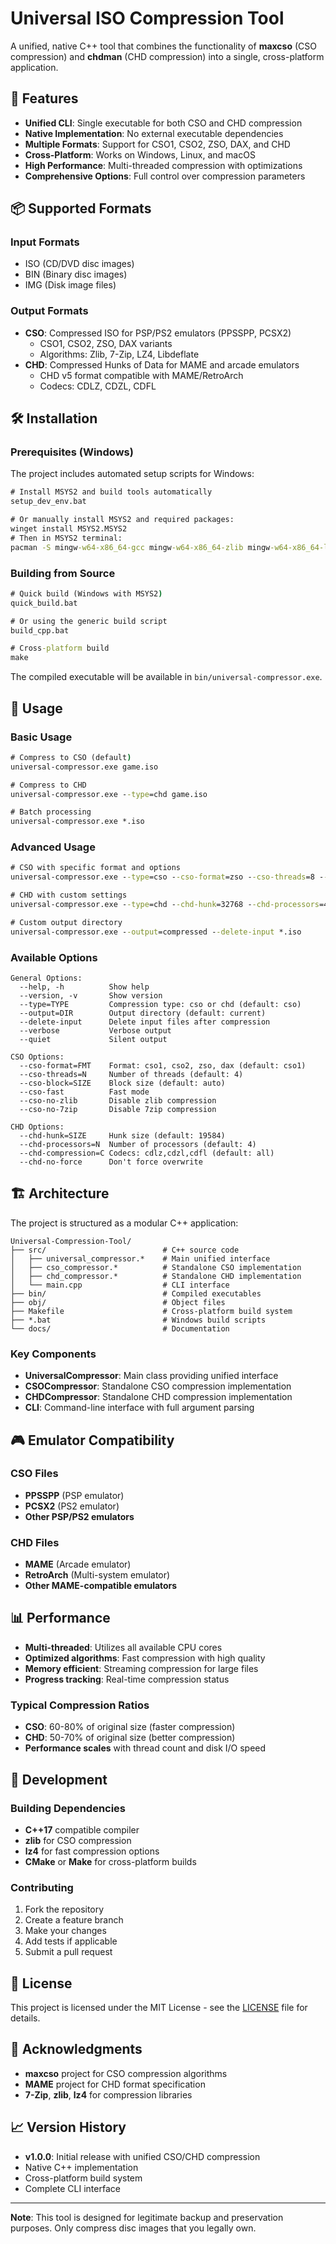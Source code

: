 # Universal ISO Compression Tool

A unified, native C++ tool that combines the functionality of **maxcso** (CSO compression) and **chdman** (CHD compression) into a single, cross-platform application.

## 🚀 Features

- **Unified CLI**: Single executable for both CSO and CHD compression
- **Native Implementation**: No external executable dependencies
- **Multiple Formats**: Support for CSO1, CSO2, ZSO, DAX, and CHD
- **Cross-Platform**: Works on Windows, Linux, and macOS
- **High Performance**: Multi-threaded compression with optimizations
- **Comprehensive Options**: Full control over compression parameters

## 📦 Supported Formats

### Input Formats
- ISO (CD/DVD disc images)
- BIN (Binary disc images)
- IMG (Disk image files)

### Output Formats
- **CSO**: Compressed ISO for PSP/PS2 emulators (PPSSPP, PCSX2)
  - CSO1, CSO2, ZSO, DAX variants
  - Algorithms: Zlib, 7-Zip, LZ4, Libdeflate
- **CHD**: Compressed Hunks of Data for MAME and arcade emulators
  - CHD v5 format compatible with MAME/RetroArch
  - Codecs: CDLZ, CDZL, CDFL

## 🛠️ Installation

### Prerequisites (Windows)
The project includes automated setup scripts for Windows:

```cmd
# Install MSYS2 and build tools automatically
setup_dev_env.bat

# Or manually install MSYS2 and required packages:
winget install MSYS2.MSYS2
# Then in MSYS2 terminal:
pacman -S mingw-w64-x86_64-gcc mingw-w64-x86_64-zlib mingw-w64-x86_64-lz4 mingw-w64-x86_64-make
```

### Building from Source

```cmd
# Quick build (Windows with MSYS2)
quick_build.bat

# Or using the generic build script
build_cpp.bat

# Cross-platform build
make
```

The compiled executable will be available in `bin/universal-compressor.exe`.

## 🎯 Usage

### Basic Usage

```cmd
# Compress to CSO (default)
universal-compressor.exe game.iso

# Compress to CHD
universal-compressor.exe --type=chd game.iso

# Batch processing
universal-compressor.exe *.iso
```

### Advanced Usage

```cmd
# CSO with specific format and options
universal-compressor.exe --type=cso --cso-format=zso --cso-threads=8 --cso-fast game.iso

# CHD with custom settings
universal-compressor.exe --type=chd --chd-hunk=32768 --chd-processors=4 game.iso

# Custom output directory
universal-compressor.exe --output=compressed --delete-input *.iso
```

### Available Options

```
General Options:
  --help, -h          Show help
  --version, -v       Show version
  --type=TYPE         Compression type: cso or chd (default: cso)
  --output=DIR        Output directory (default: current)
  --delete-input      Delete input files after compression
  --verbose           Verbose output
  --quiet             Silent output

CSO Options:
  --cso-format=FMT    Format: cso1, cso2, zso, dax (default: cso1)
  --cso-threads=N     Number of threads (default: 4)
  --cso-block=SIZE    Block size (default: auto)
  --cso-fast          Fast mode
  --cso-no-zlib       Disable zlib compression
  --cso-no-7zip       Disable 7zip compression

CHD Options:
  --chd-hunk=SIZE     Hunk size (default: 19584)
  --chd-processors=N  Number of processors (default: 4)
  --chd-compression=C Codecs: cdlz,cdzl,cdfl (default: all)
  --chd-no-force      Don't force overwrite
```

## 🏗️ Architecture

The project is structured as a modular C++ application:

```
Universal-Compression-Tool/
├── src/                          # C++ source code
│   ├── universal_compressor.*    # Main unified interface
│   ├── cso_compressor.*          # Standalone CSO implementation
│   ├── chd_compressor.*          # Standalone CHD implementation
│   └── main.cpp                  # CLI interface
├── bin/                          # Compiled executables
├── obj/                          # Object files
├── Makefile                      # Cross-platform build system
├── *.bat                         # Windows build scripts
└── docs/                         # Documentation
```

### Key Components

- **UniversalCompressor**: Main class providing unified interface
- **CSOCompressor**: Standalone CSO compression implementation
- **CHDCompressor**: Standalone CHD compression implementation
- **CLI**: Command-line interface with full argument parsing

## 🎮 Emulator Compatibility

### CSO Files
- **PPSSPP** (PSP emulator)
- **PCSX2** (PS2 emulator) 
- **Other PSP/PS2 emulators**

### CHD Files
- **MAME** (Arcade emulator)
- **RetroArch** (Multi-system emulator)
- **Other MAME-compatible emulators**

## 📊 Performance

- **Multi-threaded**: Utilizes all available CPU cores
- **Optimized algorithms**: Fast compression with high quality
- **Memory efficient**: Streaming compression for large files
- **Progress tracking**: Real-time compression status

### Typical Compression Ratios
- **CSO**: 60-80% of original size (faster compression)
- **CHD**: 50-70% of original size (better compression)
- **Performance scales** with thread count and disk I/O speed

## 🔧 Development

### Building Dependencies
- **C++17** compatible compiler
- **zlib** for CSO compression
- **lz4** for fast compression options
- **CMake** or **Make** for cross-platform builds

### Contributing
1. Fork the repository
2. Create a feature branch
3. Make your changes
4. Add tests if applicable
5. Submit a pull request

## 📝 License

This project is licensed under the MIT License - see the [LICENSE](LICENSE) file for details.

## 🙏 Acknowledgments

- **maxcso** project for CSO compression algorithms
- **MAME** project for CHD format specification
- **7-Zip**, **zlib**, **lz4** for compression libraries

## 📈 Version History

- **v1.0.0**: Initial release with unified CSO/CHD compression
- Native C++ implementation
- Cross-platform build system
- Complete CLI interface

---

**Note**: This tool is designed for legitimate backup and preservation purposes. Only compress disc images that you legally own.
